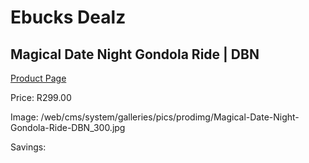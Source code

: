 
# Ebucks Dealz
## Magical Date Night Gondola Ride | DBN
[Product Page](https://www.ebucks.com/web/shop/productSelected.do?prodId=342609562&catId=322194367)

Price: R299.00

Image: /web/cms/system/galleries/pics/prodimg/Magical-Date-Night-Gondola-Ride-DBN_300.jpg

Savings: 


	